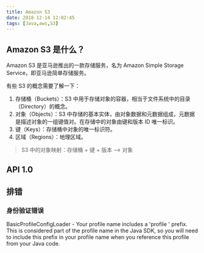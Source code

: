 ```yaml
---
title: Amazon S3
date: 2018-12-14 12:02:45
tags: [Java,aws,S3]
---
```


## Amazon S3 是什么？

Amazon S3 是亚马逊推出的一款存储服务，名为 Amazon Simple Storage Service，即亚马逊简单存储服务。

有些 S3 的概念需要了解一下：

1. 存储桶（Buckets）：S3 中用于存储对象的容器，相当于文件系统中的目录（Directory）的概念。
2. 对象（Objects）：S3 中存储的基本实体，由对象数据和元数据组成，元数据是描述对象的一组键值对。在存储中的对象由键和版本 ID 唯一标识。
3. 键（Keys）：存储桶中对象的唯一标识符。
4. 区域（Regions）：地理区域。

> S3 中的对象映射：存储桶 + 键 + 版本 --> 对象

## API 1.0

## 排错

### 身份验证错误

BasicProfileConfigLoader - Your profile name includes a 'profile ' prefix. This is considered part of the profile name in the Java SDK, so you will need to include this prefix in your profile name when you reference this profile from your Java code.

